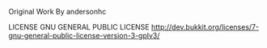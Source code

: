 Original Work By andersonhc

LICENSE
GNU GENERAL PUBLIC LICENSE
http://dev.bukkit.org/licenses/7-gnu-general-public-license-version-3-gplv3/